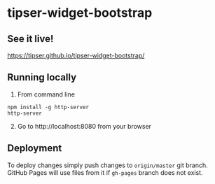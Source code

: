 
# tipser-widget-bootstrap

## See it live!

https://tipser.github.io/tipser-widget-bootstrap/

## Running locally

1. From command line
```
npm install -g http-server
http-server
```

2. Go to http://localhost:8080 from your browser

## Deployment

To deploy changes simply push changes to `origin/master` git branch. GitHub Pages will use files from it if `gh-pages` branch does not exist.   
